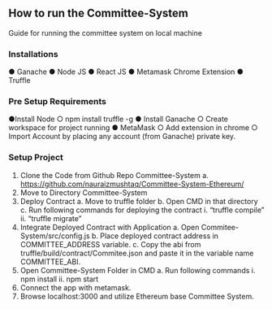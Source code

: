 ## How to run the Committee-System
Guide for running the committee system on local machine
### Installations
● Ganache
● Node JS
● React JS
● Metamask Chrome Extension
● Truffle

### Pre Setup Requirements
●Install Node
  ○ npm install truffle -g
● Install Ganache
  ○  Create workspace for project running
● MetaMask
  ○ Add extension in chrome
  ○ Import Account by placing any account (from Ganache) private key.

### Setup Project
1. Clone the Code from Github Repo Committee-System
  a. https://github.com/nauraizmushtaq/Committee-System-Ethereum/
2. Move to Directory Committee-System
3. Deploy Contract
  a. Move to truffle folder
  b. Open CMD in that directory
  c. Run following commands for deploying the contract
    i. “truffle compile”
    ii. “truffle migrate”
4. Integrate Deployed Contract with Application
  a. Open Commitee-System/src/config.js
  b. Place deployed contract address in COMMITTEE_ADDRESS variable.
  c. Copy the abi from truffle/build/contract/Commitee.json and paste it in the variable
    name COMMITTEE_ABI.
5. Open Committee-System Folder in CMD
  a. Run following commands
    i. npm install
    ii. npm start
6. Connect the app with metamask.
7. Browse localhost:3000 and utilize Ethereum base Committee System.
